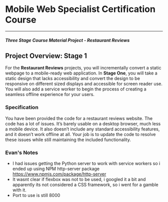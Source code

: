 # Mobile Web Specialist Certification Course
---
#### _Three Stage Course Material Project - Restaurant Reviews_

## Project Overview: Stage 1

For the **Restaurant Reviews** projects, you will incrementally convert a static webpage to a mobile-ready web application. In **Stage One**, you will take a static design that lacks accessibility and convert the design to be responsive on different sized displays and accessible for screen reader use. You will also add a service worker to begin the process of creating a seamless offline experience for your users.

### Specification

You have been provided the code for a restaurant reviews website. The code has a lot of issues. It’s barely usable on a desktop browser, much less a mobile device. It also doesn’t include any standard accessibility features, and it doesn’t work offline at all. Your job is to update the code to resolve these issues while still maintaining the included functionality. 

### Evan's Notes
- I had issues getting the Python server to work with service workers so i ended up using NPM http-server package https://www.npmjs.com/package/http-server
- It wasnt clear if flexbox was not to be used, i googled it a bit and apparently its not considered a CSS framework, so i went for a gamble with it.
- Port to use is still 8000


